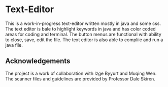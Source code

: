 
# Text-Editor

This is a work-in-progress text-editor written mostly in java and some css. 
The text editor is bale to highlight keywords in java and has color coded areas for coding and terminal. The button menus are functional with ability to close, save, edit the file. 
The text editor is also able to compliie and run a java file.



## Acknowledgements

The project is a work of collaboration with Izge Byyurt and Muqing Wen. The scanner files and guidelines are provided by Professor Dale Skiren. 
